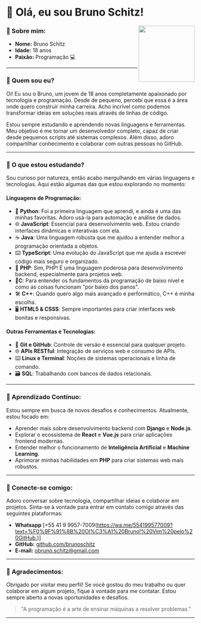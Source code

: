 # 👋 Olá, eu sou Bruno Schitz!

<img align="right" src="https://avatars.githubusercontent.com/u/200044857?v=4" width="150px">

### 🌟 Sobre mim:
- **Nome:** Bruno Schitz  
- **Idade:** 18 anos  
- **Paixão:** Programação 💻  

---

### 🔧 Quem sou eu?
Oi! Eu sou o Bruno, um jovem de 18 anos completamente apaixonado por tecnologia e programação. Desde de pequeno, percebi que essa é a área onde quero construir minha carreira. Acho incrível como podemos transformar ideias em soluções reais através de linhas de código.

Estou sempre estudando e aprendendo novas linguagens e ferramentas. Meu objetivo é me tornar um desenvolvedor completo, capaz de criar desde pequenos scripts até sistemas complexos. Além disso, adoro compartilhar conhecimento e colaborar com outras pessoas no GitHub.

---

### 🚀 O que estou estudando?

Sou curioso por natureza, então acabo mergulhando em várias linguagens e tecnologias. Aqui estão algumas das que estou explorando no momento:

#### Linguagens de Programação:
- 🐍 **Python**: Foi a primeira linguagem que aprendi, e ainda é uma das minhas favoritas. Adoro usá-la para automação e análise de dados.
- 🌐 **JavaScript**: Essencial para desenvolvimento web. Estou criando interfaces dinâmicas e interativas com ela.
- ☕ **Java**: Uma linguagem robusta que me ajudou a entender melhor a programação orientada a objetos.
- ⌨️ **TypeScript**: Uma evolução do JavaScript que me ajuda a escrever código mais seguro e organizado.
- 🌟 **PHP**: Sim, PHP! É uma linguagem poderosa para desenvolvimento backend, especialmente para projetos web.
- 💾**C**: Para entender os fundamentos da programação de baixo nível e como as coisas funcionam "por baixo dos panos".
- 🛠️ **C++**: Quando quero algo mais avançado e performático, C++ é minha escolha.
- 🖥️ **HTML5 & CSSS**: Sempre importantes para criar interfaces web bonitas e responsivas.

#### Outras Ferramentas e Tecnologias:
- 📂 **Git e GitHub**: Controle de versão é essencial para qualquer projeto.
- 🌐 **APIs RESTful**: Integração de serviços web e consumo de APIs.
- ⌨️ **Linux e Terminal**: Noções de sistemas operacionais e linha de comando.
- 🗃️ **SQL**: Trabalhando com bancos de dados relacionais.

---

### 🌱 Aprendizado Contínuo:
Estou sempre em busca de novos desafios e conhecimentos. Atualmente, estou focado em:
- Aprender mais sobre desenvolvimento backend com **Django** e **Node.js**.
- Explorar o ecossistema de **React** e **Vue.js** para criar aplicações frontend modernas.
- Entender melhor o funcionamento de **Inteligência Artificial** e **Machine Learning**.
- Aprimorar minhas habilidades em **PHP** para criar sistemas web mais robustos.

---

### 🤝 Conecte-se comigo:
Adoro conversar sobre tecnologia, compartilhar ideias e colaborar em projetos. Sinta-se à vontade para entrar em contato comigo através das seguintes plataformas:

- **Whatsapp** [+55 41 9 9957-7009(https://wa.me/554199577009?text=%F0%9F%91%8B%20Ol%C3%A1%20Bruno!%20Vim%20pelo%20GitHub.)]
- **GitHub:** [github.com/brunoschitz](https://github.com/brunoschitz)  
- **E-mail:** [obruno.schitz@gmail.com](mailto:obruno.schitz@gmail.com)  

---

### 🙌 Agradecimentos:
Obrigado por visitar meu perfil! Se você gostou do meu trabalho ou quer colaborar em algum projeto, fique à vontade para me contatar. Estou sempre aberto a novas oportunidades e desafios.

> "A programação é a arte de ensinar máquinas a resolver problemas."

--- 
